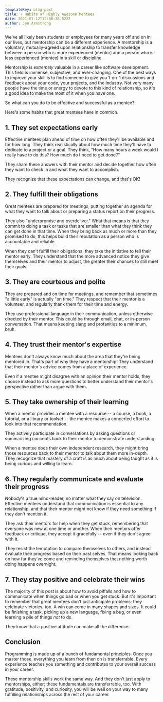 ```yaml
---
templateKey: blog-post
title: 7 Habits of Highly Awesome Mentees
date: 2021-07-12T12:38:28.522Z
author: Jen Armstrong
---
```

We've all likely been students or employees for many years off and on in our lives, but mentorship can be a different experience. A mentorship is a voluntary, mutually-agreed upon relationship to transfer knowledge between a person who is more experienced (mentor) and a person who is less experienced (mentee) in a skill or discipline.

Mentorship is _extremely_ valuable in a career like software development. This field is immense, subjective, and ever-changing. One of the best ways to improve your skill is to find someone to give you 1-on-1 discussions and feedback about your code, your projects, and the industry. Not very many people have the time or energy to devote to this kind of relationship, so it's a good idea to make the most of it when you have one.

So what can you do to be effective and successful as a mentee?

Here's some habits that great mentees have in common.

## 1. They set expectations early

Effective mentees plan ahead of time on how often they'll be available and for how long. They think realistically about how much time they'll have to dedicate to a project or a goal. They think, "How many hours a week would I really have to do this? How much do I need to get done?"

They share these answers with their mentor and decide together how often they want to check in and what they want to accomplish.

They recognize that these expectations can change, and that's OK!

## 2. They fulfill their obligations

Great mentees are prepared for meetings, putting together an agenda for what they want to talk about or preparing a status report on their progress. 

They also "underpromise and overdeliver." What that means is that they commit to doing a task or tasks that are smaller than what they think they can get done in that time. When they bring back as much or more than they promised to do, this helps build their reputation as a person who is accountable and reliable.

When they can't fulfill their obligations, they take the initiative to tell their mentor early. They understand that the more advanced notice they give themselves and their mentor to adjust, the greater their chances to still meet their goals.

## 3. They are courteous and polite

They are prepared and on time for meetings, and remember that sometimes "a little early" is actually "on time." They respect that their mentor is a volunteer, and regularly thank them for their time and energy.

They use professional language in their communication, unless otherwise directed by their mentor. This could be through email, chat, or in-person conversation. That means keeping slang and profanities to a minimum, bruh.

## 4. They trust their mentor's expertise

Mentees don't always know much about the area that they're being mentored in. That's part of why they have a mentorship! They understand that their mentor's advice comes from a place of experience. 

Even if a mentee might disagree with an opinion their mentor holds, they choose instead to ask more questions to better understand their mentor's perspective rather than argue with them.

## 5. They take ownership of their learning

When a mentor provides a mentee with a resource -- a course, a book, a tutorial, or a library or toolset -- the mentee makes a concerted effort to look into that recommendation.

They actively participate in conversations by asking questions or summarizing concepts back to their mentor to demonstrate understanding.

When a mentee does their own independent research, they might bring those resources back to their mentor to talk about them more in-depth. They recognize that mastery of a craft is as much about being taught as it is being curious and willing to learn.

## 6. They regularly communicate and evaluate their progress

Nobody's a true mind-reader, no matter what they say on television. Effective mentees understand that communication is essential to any relationship, and that their mentor might not know if they need something if they don't mention it.

They ask their mentors for help when they get stuck, remembering that everyone was new at one time or another. When their mentors offer feedback or critique, they accept it gracefully -- even if they don't agree with it. 

They resist the temptation to compare themselves to others, and instead evaluate their progress based on their past selves. That means looking back on how far they've come and reminding themselves that nothing worth doing happens overnight.

## 7. They stay positive and celebrate their wins

The majority of this post is about how to avoid pitfalls and how to communicate when things go bad or when you get stuck. But it's important to remember that great mentees don't just anticipate problems; they celebrate victories, too. A win can come in many shapes and sizes. It could be finishing a task, picking up a new language, fixing a bug, or even learning a pile of things _not_ to do. 

They know that a positive attitude can make all the difference.

## Conclusion

Programming is made up of a bunch of fundamental principles. Once you master those, everything you learn from then on is transferrable. Every experience teaches you something and contributes to your overall success in your career. 

These mentorship skills work the same way. And they don't just apply to mentorships, either; these fundamentals are transferrable, too. With gratitude, positivity, and curiosity, you will be well on your way to many fulfilling relationships across the rest of your career.
